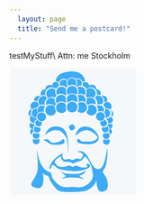 ```yaml
---
  layout: page
  title: "Send me a postcard!"
---
```


  testMyStuff\\
  Attn: me
  Stockholm
  
  ![A postcard](/assets/download.png)
